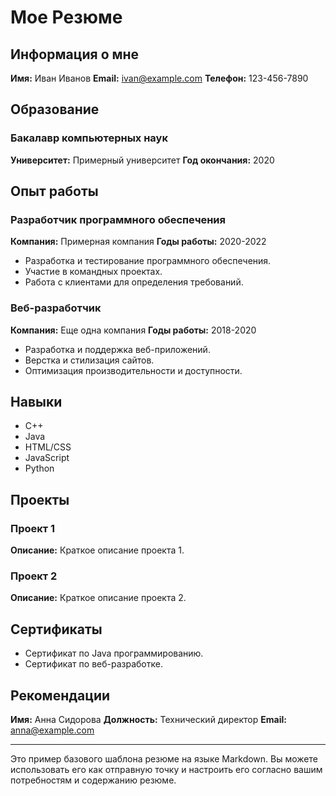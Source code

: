 # Мое Резюме

## Информация о мне

**Имя:** Иван Иванов
**Email:** ivan@example.com
**Телефон:** 123-456-7890

## Образование

### Бакалавр компьютерных наук
**Университет:** Примерный университет
**Год окончания:** 2020

## Опыт работы

### Разработчик программного обеспечения
**Компания:** Примерная компания
**Годы работы:** 2020-2022

- Разработка и тестирование программного обеспечения.
- Участие в командных проектах.
- Работа с клиентами для определения требований.

### Веб-разработчик
**Компания:** Еще одна компания
**Годы работы:** 2018-2020

- Разработка и поддержка веб-приложений.
- Верстка и стилизация сайтов.
- Оптимизация производительности и доступности.

## Навыки

- C++
- Java
- HTML/CSS
- JavaScript
- Python

## Проекты

### Проект 1
**Описание:** Краткое описание проекта 1.

### Проект 2
**Описание:** Краткое описание проекта 2.

## Сертификаты

- Сертификат по Java программированию.
- Сертификат по веб-разработке.

## Рекомендации

**Имя:** Анна Сидорова
**Должность:** Технический директор
**Email:** anna@example.com

---

Это пример базового шаблона резюме на языке Markdown. Вы можете использовать его как отправную точку и настроить его согласно вашим потребностям и содержанию резюме.
